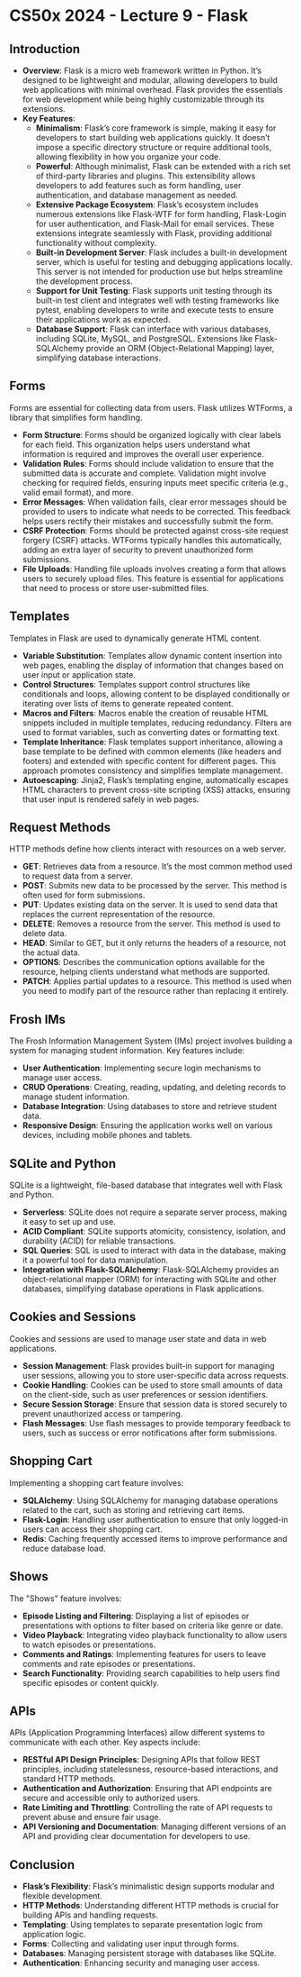 # CS50x 2024 - Lecture 9 - Flask

## Introduction
- **Overview**: Flask is a micro web framework written in Python. It’s designed to be lightweight and modular, allowing developers to build web applications with minimal overhead. Flask provides the essentials for web development while being highly customizable through its extensions.
- **Key Features**:
    - **Minimalism**: Flask’s core framework is simple, making it easy for developers to start building web applications quickly. It doesn’t impose a specific directory structure or require additional tools, allowing flexibility in how you organize your code.
    - **Powerful**: Although minimalist, Flask can be extended with a rich set of third-party libraries and plugins. This extensibility allows developers to add features such as form handling, user authentication, and database management as needed.
    - **Extensive Package Ecosystem**: Flask’s ecosystem includes numerous extensions like Flask-WTF for form handling, Flask-Login for user authentication, and Flask-Mail for email services. These extensions integrate seamlessly with Flask, providing additional functionality without complexity.
    - **Built-in Development Server**: Flask includes a built-in development server, which is useful for testing and debugging applications locally. This server is not intended for production use but helps streamline the development process.
    - **Support for Unit Testing**: Flask supports unit testing through its built-in test client and integrates well with testing frameworks like pytest, enabling developers to write and execute tests to ensure their applications work as expected.
    - **Database Support**: Flask can interface with various databases, including SQLite, MySQL, and PostgreSQL. Extensions like Flask-SQLAlchemy provide an ORM (Object-Relational Mapping) layer, simplifying database interactions.

## Forms
Forms are essential for collecting data from users. Flask utilizes WTForms, a library that simplifies form handling.
- **Form Structure**: Forms should be organized logically with clear labels for each field. This organization helps users understand what information is required and improves the overall user experience.
- **Validation Rules**: Forms should include validation to ensure that the submitted data is accurate and complete. Validation might involve checking for required fields, ensuring inputs meet specific criteria (e.g., valid email format), and more.
- **Error Messages**: When validation fails, clear error messages should be provided to users to indicate what needs to be corrected. This feedback helps users rectify their mistakes and successfully submit the form.
- **CSRF Protection**: Forms should be protected against cross-site request forgery (CSRF) attacks. WTForms typically handles this automatically, adding an extra layer of security to prevent unauthorized form submissions.
- **File Uploads**: Handling file uploads involves creating a form that allows users to securely upload files. This feature is essential for applications that need to process or store user-submitted files.

## Templates
Templates in Flask are used to dynamically generate HTML content.
- **Variable Substitution**: Templates allow dynamic content insertion into web pages, enabling the display of information that changes based on user input or application state.
- **Control Structures**: Templates support control structures like conditionals and loops, allowing content to be displayed conditionally or iterating over lists of items to generate repeated content.
- **Macros and Filters**: Macros enable the creation of reusable HTML snippets included in multiple templates, reducing redundancy. Filters are used to format variables, such as converting dates or formatting text.
- **Template Inheritance**: Flask templates support inheritance, allowing a base template to be defined with common elements (like headers and footers) and extended with specific content for different pages. This approach promotes consistency and simplifies template management.
- **Autoescaping**: Jinja2, Flask’s templating engine, automatically escapes HTML characters to prevent cross-site scripting (XSS) attacks, ensuring that user input is rendered safely in web pages.

## Request Methods
HTTP methods define how clients interact with resources on a web server.
- **GET**: Retrieves data from a resource. It’s the most common method used to request data from a server.
- **POST**: Submits new data to be processed by the server. This method is often used for form submissions.
- **PUT**: Updates existing data on the server. It is used to send data that replaces the current representation of the resource.
- **DELETE**: Removes a resource from the server. This method is used to delete data.
- **HEAD**: Similar to GET, but it only returns the headers of a resource, not the actual data.
- **OPTIONS**: Describes the communication options available for the resource, helping clients understand what methods are supported.
- **PATCH**: Applies partial updates to a resource. This method is used when you need to modify part of the resource rather than replacing it entirely.

## Frosh IMs
The Frosh Information Management System (IMs) project involves building a system for managing student information. Key features include:
- **User Authentication**: Implementing secure login mechanisms to manage user access.
- **CRUD Operations**: Creating, reading, updating, and deleting records to manage student information.
- **Database Integration**: Using databases to store and retrieve student data.
- **Responsive Design**: Ensuring the application works well on various devices, including mobile phones and tablets.

## SQLite and Python
SQLite is a lightweight, file-based database that integrates well with Flask and Python.
- **Serverless**: SQLite does not require a separate server process, making it easy to set up and use.
- **ACID Compliant**: SQLite supports atomicity, consistency, isolation, and durability (ACID) for reliable transactions.
- **SQL Queries**: SQL is used to interact with data in the database, making it a powerful tool for data manipulation.
- **Integration with Flask-SQLAlchemy**: Flask-SQLAlchemy provides an object-relational mapper (ORM) for interacting with SQLite and other databases, simplifying database operations in Flask applications.

## Cookies and Sessions
Cookies and sessions are used to manage user state and data in web applications.
- **Session Management**: Flask provides built-in support for managing user sessions, allowing you to store user-specific data across requests.
- **Cookie Handling**: Cookies can be used to store small amounts of data on the client-side, such as user preferences or session identifiers.
- **Secure Session Storage**: Ensure that session data is stored securely to prevent unauthorized access or tampering.
- **Flash Messages**: Use flash messages to provide temporary feedback to users, such as success or error notifications after form submissions.

## Shopping Cart
Implementing a shopping cart feature involves:
- **SQLAlchemy**: Using SQLAlchemy for managing database operations related to the cart, such as storing and retrieving cart items.
- **Flask-Login**: Handling user authentication to ensure that only logged-in users can access their shopping cart.
- **Redis**: Caching frequently accessed items to improve performance and reduce database load.

## Shows
The "Shows" feature involves:
- **Episode Listing and Filtering**: Displaying a list of episodes or presentations with options to filter based on criteria like genre or date.
- **Video Playback**: Integrating video playback functionality to allow users to watch episodes or presentations.
- **Comments and Ratings**: Implementing features for users to leave comments and rate episodes or presentations.
- **Search Functionality**: Providing search capabilities to help users find specific episodes or content quickly.

## APIs
APIs (Application Programming Interfaces) allow different systems to communicate with each other. Key aspects include:
- **RESTful API Design Principles**: Designing APIs that follow REST principles, including statelessness, resource-based interactions, and standard HTTP methods.
- **Authentication and Authorization**: Ensuring that API endpoints are secure and accessible only to authorized users.
- **Rate Limiting and Throttling**: Controlling the rate of API requests to prevent abuse and ensure fair usage.
- **API Versioning and Documentation**: Managing different versions of an API and providing clear documentation for developers to use.

## Conclusion
- **Flask’s Flexibility**: Flask’s minimalistic design supports modular and flexible development.
- **HTTP Methods**: Understanding different HTTP methods is crucial for building APIs and handling requests.
- **Templating**: Using templates to separate presentation logic from application logic.
- **Forms**: Collecting and validating user input through forms.
- **Databases**: Managing persistent storage with databases like SQLite.
- **Authentication**: Enhancing security and managing user access.
